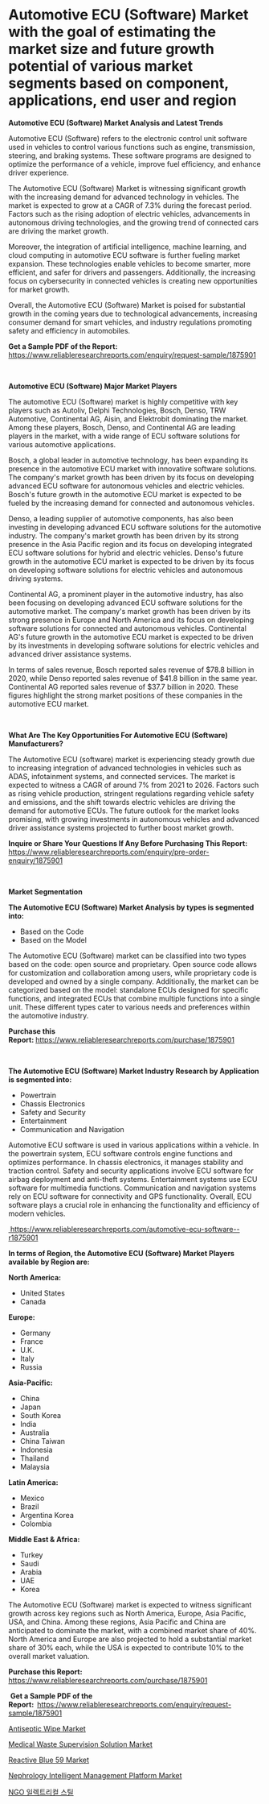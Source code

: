<p><h1>Automotive ECU (Software) Market with the goal of estimating the market size and future growth potential of various market segments based on component, applications, end user and region</h1></p><p><strong>Automotive ECU (Software) Market Analysis and Latest Trends</strong></p>
<p><p>Automotive ECU (Software) refers to the electronic control unit software used in vehicles to control various functions such as engine, transmission, steering, and braking systems. These software programs are designed to optimize the performance of a vehicle, improve fuel efficiency, and enhance driver experience.</p><p>The Automotive ECU (Software) Market is witnessing significant growth with the increasing demand for advanced technology in vehicles. The market is expected to grow at a CAGR of 7.3% during the forecast period. Factors such as the rising adoption of electric vehicles, advancements in autonomous driving technologies, and the growing trend of connected cars are driving the market growth.</p><p>Moreover, the integration of artificial intelligence, machine learning, and cloud computing in automotive ECU software is further fueling market expansion. These technologies enable vehicles to become smarter, more efficient, and safer for drivers and passengers. Additionally, the increasing focus on cybersecurity in connected vehicles is creating new opportunities for market growth.</p><p>Overall, the Automotive ECU (Software) Market is poised for substantial growth in the coming years due to technological advancements, increasing consumer demand for smart vehicles, and industry regulations promoting safety and efficiency in automobiles.</p></p>
<p><strong>Get a Sample PDF of the Report:&nbsp;</strong> <a href="https://www.reliableresearchreports.com/enquiry/request-sample/1875901">https://www.reliableresearchreports.com/enquiry/request-sample/1875901</a></p>
<p>&nbsp;</p>
<p><strong>Automotive ECU (Software) Major Market Players</strong></p>
<p><p>The automotive ECU (Software) market is highly competitive with key players such as Autoliv, Delphi Technologies, Bosch, Denso, TRW Automotive, Continental AG, Aisin, and Elektrobit dominating the market. Among these players, Bosch, Denso, and Continental AG are leading players in the market, with a wide range of ECU software solutions for various automotive applications.</p><p>Bosch, a global leader in automotive technology, has been expanding its presence in the automotive ECU market with innovative software solutions. The company's market growth has been driven by its focus on developing advanced ECU software for autonomous vehicles and electric vehicles. Bosch's future growth in the automotive ECU market is expected to be fueled by the increasing demand for connected and autonomous vehicles.</p><p>Denso, a leading supplier of automotive components, has also been investing in developing advanced ECU software solutions for the automotive industry. The company's market growth has been driven by its strong presence in the Asia Pacific region and its focus on developing integrated ECU software solutions for hybrid and electric vehicles. Denso's future growth in the automotive ECU market is expected to be driven by its focus on developing software solutions for electric vehicles and autonomous driving systems.</p><p>Continental AG, a prominent player in the automotive industry, has also been focusing on developing advanced ECU software solutions for the automotive market. The company's market growth has been driven by its strong presence in Europe and North America and its focus on developing software solutions for connected and autonomous vehicles. Continental AG's future growth in the automotive ECU market is expected to be driven by its investments in developing software solutions for electric vehicles and advanced driver assistance systems.</p><p>In terms of sales revenue, Bosch reported sales revenue of $78.8 billion in 2020, while Denso reported sales revenue of $41.8 billion in the same year. Continental AG reported sales revenue of $37.7 billion in 2020. These figures highlight the strong market positions of these companies in the automotive ECU market.</p></p>
<p>&nbsp;</p>
<p><strong>What Are The Key Opportunities For Automotive ECU (Software) Manufacturers?</strong></p>
<p><p>The Automotive ECU (software) market is experiencing steady growth due to increasing integration of advanced technologies in vehicles such as ADAS, infotainment systems, and connected services. The market is expected to witness a CAGR of around 7% from 2021 to 2026. Factors such as rising vehicle production, stringent regulations regarding vehicle safety and emissions, and the shift towards electric vehicles are driving the demand for automotive ECUs. The future outlook for the market looks promising, with growing investments in autonomous vehicles and advanced driver assistance systems projected to further boost market growth.</p></p>
<p><strong>Inquire or Share Your Questions If Any Before Purchasing This Report:</strong> <a href="https://www.reliableresearchreports.com/enquiry/pre-order-enquiry/1875901">https://www.reliableresearchreports.com/enquiry/pre-order-enquiry/1875901</a></p>
<p>&nbsp;</p>
<p><strong>Market Segmentation</strong></p>
<p><strong>The Automotive ECU (Software) Market Analysis by types is segmented into:</strong></p>
<p><ul><li>Based on the Code</li><li>Based on the Model</li></ul></p>
<p><p>The Automotive ECU (Software) market can be classified into two types based on the code: open source and proprietary. Open source code allows for customization and collaboration among users, while proprietary code is developed and owned by a single company. Additionally, the market can be categorized based on the model: standalone ECUs designed for specific functions, and integrated ECUs that combine multiple functions into a single unit. These different types cater to various needs and preferences within the automotive industry.</p></p>
<p><strong>Purchase this Report:&nbsp;</strong><a href="https://www.reliableresearchreports.com/purchase/1875901">https://www.reliableresearchreports.com/purchase/1875901</a></p>
<p>&nbsp;</p>
<p><strong>The Automotive ECU (Software) Market Industry Research by Application is segmented into:</strong></p>
<p><ul><li>Powertrain</li><li>Chassis Electronics</li><li>Safety and Security</li><li>Entertainment</li><li>Communication and Navigation</li></ul></p>
<p><p>Automotive ECU software is used in various applications within a vehicle. In the powertrain system, ECU software controls engine functions and optimizes performance. In chassis electronics, it manages stability and traction control. Safety and security applications involve ECU software for airbag deployment and anti-theft systems. Entertainment systems use ECU software for multimedia functions. Communication and navigation systems rely on ECU software for connectivity and GPS functionality. Overall, ECU software plays a crucial role in enhancing the functionality and efficiency of modern vehicles.</p></p>
<p><a href="https://www.reliableresearchreports.com/automotive-ecu-software--r1875901">&nbsp;https://www.reliableresearchreports.com/automotive-ecu-software--r1875901</a></p>
<p><strong>In terms of Region, the Automotive ECU (Software) Market Players available by Region are:</strong></p>
<p>
    <p> <strong> North America: </strong>
        <ul>
            <li>United States</li>
            <li>Canada</li>
        </ul>
        </p> 
    <p> <strong> Europe: </strong>
        <ul>
            <li>Germany</li>
            <li>France</li>
            <li>U.K.</li>
            <li>Italy</li>
            <li>Russia</li>
        </ul>
        </p> 
    <p> <strong> Asia-Pacific: </strong>
        <ul>
            <li>China</li>
            <li>Japan</li>
            <li>South Korea</li>
            <li>India</li>
            <li>Australia</li>
            <li>China Taiwan</li>
            <li>Indonesia</li>
            <li>Thailand</li>
            <li>Malaysia</li>
        </ul>
        </p> 
    <p> <strong> Latin America: </strong>
        <ul>
            <li>Mexico</li>
            <li>Brazil</li>
            <li>Argentina Korea</li>
            <li>Colombia</li>
        </ul>
        </p> 
    <p> <strong> Middle East & Africa: </strong>
        <ul>
            <li>Turkey</li>
            <li>Saudi</li>
            <li>Arabia</li>
            <li>UAE</li>
            <li>Korea</li>
        </ul>
    </p>
    </p>
<p><p>The Automotive ECU (Software) market is expected to witness significant growth across key regions such as North America, Europe, Asia Pacific, USA, and China. Among these regions, Asia Pacific and China are anticipated to dominate the market, with a combined market share of 40%. North America and Europe are also projected to hold a substantial market share of 30% each, while the USA is expected to contribute 10% to the overall market valuation.</p></p>
<p><strong>Purchase this Report: </strong><a href="https://www.reliableresearchreports.com/purchase/1875901">https://www.reliableresearchreports.com/purchase/1875901</a></p>
<p>&nbsp;<strong>Get a Sample PDF of the Report:&nbsp;&nbsp;</strong><a href="https://www.reliableresearchreports.com/enquiry/request-sample/1875901">https://www.reliableresearchreports.com/enquiry/request-sample/1875901</a></p>
<p><strong></strong></p>
<p><p><a href="https://issuu.com/reportprime-2/docs/antiseptic-wipe-market-size-2030.pptx">Antiseptic Wipe Market</a></p><p><a href="https://github.com/nicoletavirag/Market-Research-Report-List-3/blob/main/medical-waste-supervision-solution-market.md">Medical Waste Supervision Solution Market</a></p><p><a href="https://www.linkedin.com/pulse/reactive-blue-59-market-size-2024-2031-global-industrial-analysis-zrmhe?trackingId=qSpBZYPLhvtjK%2B75j%2BEbcg%3D%3D">Reactive Blue 59 Market</a></p><p><a href="https://github.com/redneck06/Market-Research-Report-List-3/blob/main/nephrology-intelligent-management-platform-market.md">Nephrology Intelligent Management Platform Market</a></p><p><a href="https://github.com/Madalyell456456/Market-Research-Report-List-1/blob/main/691547065430.md">NGO 일렉트리컬 스틸</a></p></p>